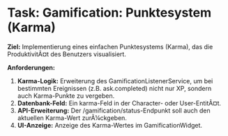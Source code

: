 ﻿# Task: Gamification: Punktesystem (Karma)

**Ziel:** Implementierung eines einfachen Punktesystems (Karma), das die ProduktivitÃ¤t des Benutzers visualisiert.

**Anforderungen:**
1.  **Karma-Logik:** Erweiterung des GamificationListenerService, um bei bestimmten Ereignissen (z.B. 	ask.completed) nicht nur XP, sondern auch Karma-Punkte zu vergeben.
2.  **Datenbank-Feld:** Ein karma-Feld in der Character- oder User-EntitÃ¤t.
3.  **API-Erweiterung:** Der /gamification/status-Endpunkt soll auch den aktuellen Karma-Wert zurÃ¼ckgeben.
4.  **UI-Anzeige:** Anzeige des Karma-Wertes im GamificationWidget.
